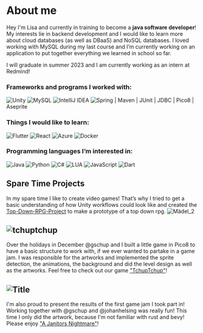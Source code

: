 # About me

Hey I'm Lisa and currently in training to become a **java software developer**! My interests lie in backend development and I would like to learn more about cloud databases (as well as DBaaS) and NoSQL databases. I loved working with MySQL during my last course and I’m currently working on an application to put together everything we learned in school so far.

I will graduate in summer 2023 and I am currently working as an intern at Redmind! 

### Frameworks and programs I worked with:
![Unity](https://img.shields.io/badge/Unity-100000?style=for-the-badge&logo=unity&logoColor=white)
![MySQL](https://img.shields.io/badge/MySQL-00000F?style=for-the-badge&logo=mysql&logoColor=white)
![IntelliJ IDEA](https://img.shields.io/badge/IntelliJIDEA-000000.svg?style=for-the-badge&logo=intellij-idea&logoColor=white)
![Spring](https://img.shields.io/badge/Spring-6DB33F?style=for-the-badge&logo=spring&logoColor=white)
  | Maven | JUnit | JDBC | Pico8 | Aseprite

### Things I would like to learn:
![Flutter](https://img.shields.io/badge/Flutter-02569B?style=for-the-badge&logo=flutter&logoColor=white)
![React](https://img.shields.io/badge/React-20232A?style=for-the-badge&logo=react&logoColor=61DAFB)
![Azure](https://img.shields.io/badge/Microsoft_Azure-0089D6?style=for-the-badge&logo=microsoft-azure&logoColor=white)
![Docker](https://img.shields.io/badge/docker-%230db7ed.svg?style=for-the-badge&logo=docker&logoColor=white)


### Programming languages I’m interested in:
![Java]( 	https://img.shields.io/badge/Java-ED8B00?style=for-the-badge&logo=java&logoColor=white)
![Python](https://img.shields.io/badge/Python-14354C?style=for-the-badge&logo=python&logoColor=white)
![C#](https://img.shields.io/badge/C%23-239120?style=for-the-badge&logo=c-sharp&logoColor=white)
![LUA](https://img.shields.io/badge/Lua-2C2D72?style=for-the-badge&logo=lua&logoColor=white)
![JavaScript](https://img.shields.io/badge/JavaScript-F7DF1E?style=for-the-badge&logo=javascript&logoColor=black)
![Dart](https://img.shields.io/badge/Dart-0175C2?style=for-the-badge&logo=dart&logoColor=white)

## Spare Time Projects

In my spare time I like to create video games! That’s why I tried to get a basic understanding of how Unity workflows could look like and created the [Top-Down-RPG-Project](https://github.com/LisaDuente/Top-Down-RPG-Projekt) to make a prototype of a top down rpg. 
![Mädel_2](https://user-images.githubusercontent.com/88434438/156877478-ae2c7f64-e811-4e34-b4aa-5b4fe2d23a83.gif)


## ![tchuptchup](https://user-images.githubusercontent.com/88434438/156878205-7b7ce8cb-2aa0-4d52-9820-bad80efed6e8.png)

Over the holidays in December @gschup and I built a little game in Pico8 to have a basic structure to work with, if we ever wanted to partake in a game jam. I was responsible for the artworks and implemented the sprite detection, the animations, the background and did the level design as well as the artworks. Feel free to check out our game ["TchupTchup"](https://du-ente.itch.io/tchup-tchup)!

## ![Title](https://user-images.githubusercontent.com/88434438/156877907-3868420e-5bff-42fb-9a7f-e5df602e5524.png)

I'm also proud to present the results of the first game jam I took part in! Working together with @gschup and @johanhelsing was really fun! This time I only did the artwork, because I'm not familiar with rust and bevy! Please enjoy ["A Janitors Nightmare"](https://gorktheork.itch.io/bevy-jam-1-submission)!


